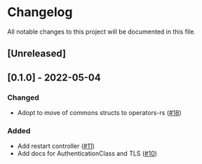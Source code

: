 # Changelog

All notable changes to this project will be documented in this file.

## [Unreleased]

## [0.1.0] - 2022-05-04

### Changed

- Adopt to move of commons structs to operators-rs ([#18](https://github.com/stackabletech/commons-operator/pull/18))

### Added

- Add restart controller ([#11](https://github.com/stackabletech/commons-operator/pull/11))
- Add docs for AuthenticationClass and TLS ([#10](https://github.com/stackabletech/commons-operator/pull/10))
